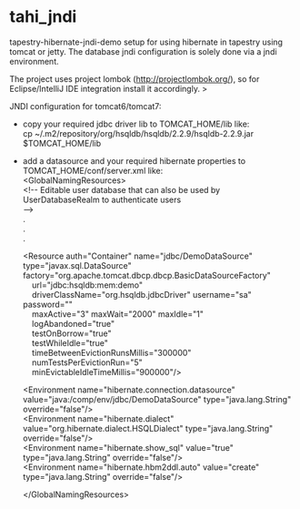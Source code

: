 tahi_jndi
=========

tapestry-hibernate-jndi-demo setup for using hibernate in tapestry using tomcat or jetty. The database jndi configuration is solely done via a jndi environment.

The project uses project lombok (http://projectlombok.org/), so for Eclipse/IntelliJ IDE integration install it accordingly.
&gt;

JNDI configuration for tomcat6/tomcat7:
- copy your required jdbc driver lib to TOMCAT_HOME/lib like:<br/>
  cp ~/.m2/repository/org/hsqldb/hsqldb/2.2.9/hsqldb-2.2.9.jar $TOMCAT_HOME/lib

- add a datasource and your required hibernate properties to TOMCAT_HOME/conf/server.xml like:<br/>
  &lt;GlobalNamingResources&gt;<br/>
    &lt;!-- Editable user database that can also be used by<br/>
         UserDatabaseRealm to authenticate users<br/>
    --&gt;<br/>
    .<br/>
    .<br/>
    .<br/>

    &lt;Resource auth="Container" name="jdbc/DemoDataSource" type="javax.sql.DataSource"<br/>
    factory="org.apache.tomcat.dbcp.dbcp.BasicDataSourceFactory"<br/>
    &nbsp;&nbsp;&nbsp;&nbsp;url="jdbc:hsqldb:mem:demo"<br/>
    &nbsp;&nbsp;&nbsp;&nbsp;driverClassName="org.hsqldb.jdbcDriver" username="sa" password=""<br/>
    &nbsp;&nbsp;&nbsp;&nbsp;maxActive="3" maxWait="2000" maxIdle="1"<br/>
    &nbsp;&nbsp;&nbsp;&nbsp;logAbandoned="true"<br/>
    &nbsp;&nbsp;&nbsp;&nbsp;testOnBorrow="true"<br/>
    &nbsp;&nbsp;&nbsp;&nbsp;testWhileIdle="true"<br/>
    &nbsp;&nbsp;&nbsp;&nbsp;timeBetweenEvictionRunsMillis="300000"<br/>
    &nbsp;&nbsp;&nbsp;&nbsp;numTestsPerEvictionRun="5"<br/>
    &nbsp;&nbsp;&nbsp;&nbsp;minEvictableIdleTimeMillis="900000"/&gt;<br/>
              
    &lt;Environment name="hibernate.connection.datasource" value="java:/comp/env/jdbc/DemoDataSource" type="java.lang.String" override="false"/&gt;<br/>
    &lt;Environment name="hibernate.dialect" value="org.hibernate.dialect.HSQLDialect" type="java.lang.String" override="false"/&gt;<br/>
    &lt;Environment name="hibernate.show_sql" value="true" type="java.lang.String" override="false"/&gt;<br/>
    &lt;Environment name="hibernate.hbm2ddl.auto" value="create" type="java.lang.String" override="false"/&gt;<br/>
              
              
  &lt;/GlobalNamingResources&gt;<br/>
              
              
  
